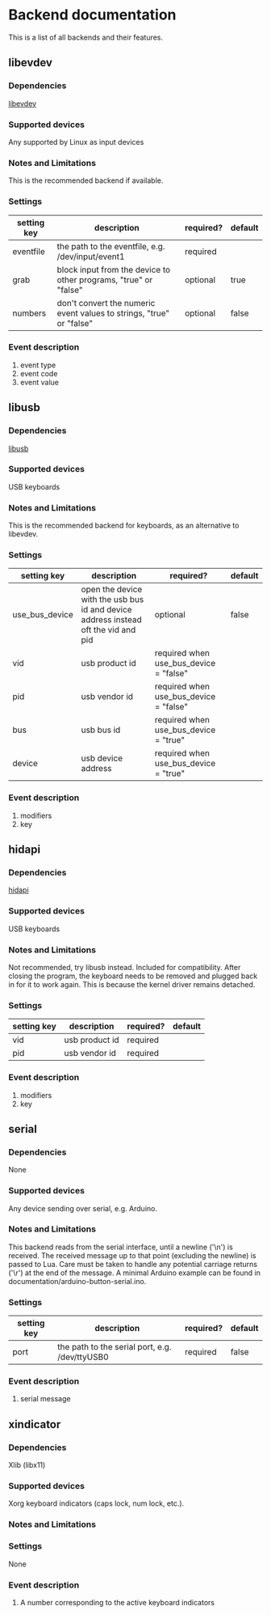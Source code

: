 # Backend documentation

This is a list of all backends and their features.

## libevdev
### Dependencies
[libevdev](https://www.freedesktop.org/software/libevdev/doc/latest/)
### Supported devices
Any supported by Linux as input devices
### Notes and Limitations
This is the recommended backend if available.
### Settings
setting key | description |  required? | default
---|---|---|---
eventfile | the path to the eventfile, e.g. /dev/input/event1 | required | 
grab | block input from the device to other programs, "true" or "false" | optional | true
numbers | don't convert the numeric event values to strings, "true" or "false" | optional | false
### Event description
1. event type
2. event code
3. event value

## libusb
### Dependencies
[libusb](https://github.com/libusb/libusb)
### Supported devices
USB keyboards
### Notes and Limitations
This is the recommended backend for keyboards, as an alternative to libevdev.
### Settings
setting key | description |  required? | default
---|---|---|---
use_bus_device | open the device with the usb bus id and device address instead oft the vid and pid | optional | false
vid | usb product id | required when use_bus_device = "false" | 
pid | usb vendor id | required when use_bus_device = "false" | 
bus | usb bus id | required when use_bus_device = "true" | 
device | usb device address | required when use_bus_device = "true" | 
### Event description
1. modifiers
2. key

## hidapi
### Dependencies
[hidapi](https://github.com/libusb/hidapi)
### Supported devices
USB keyboards
### Notes and Limitations
Not recommended, try libusb instead. Included for compatibility.
After closing the program, the keyboard needs to be removed and plugged back in for it to work again. This is because the kernel driver remains detached.
### Settings
setting key | description |  required? | default
---|---|---|---
vid | usb product id | required | 
pid | usb vendor id | required | 
### Event description
1. modifiers
2. key

## serial
### Dependencies
None
### Supported devices
Any device sending over serial, e.g. Arduino.
### Notes and Limitations
This backend reads from the serial interface, until a newline ('\n') is received. The received message up to that point (excluding the newline) is passed to Lua. Care must be taken to handle any potential carriage returns ('\r') at the end of the message. A minimal Arduino example can be found in documentation/arduino-button-serial.ino.
### Settings
setting key | description |  required? | default
---|---|---|---
port | the path to the serial port, e.g. /dev/ttyUSB0 | required |  false
### Event description
1. serial message

## xindicator
### Dependencies
Xlib (libx11)
### Supported devices
Xorg keyboard indicators (caps lock, num lock, etc.).
### Notes and Limitations

### Settings
None
### Event description
1. A number corresponding to the active keyboard indicators
